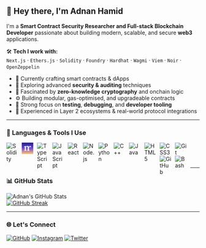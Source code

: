## 👋 Hey there, I'm Adnan Hamid

I'm a **Smart Contract Security Researcher and Full-stack Blockchain Developer** passionate about building modern, scalable, and secure **web3** applications.

🛠️ **Tech I work with:**  
`Next.js` · `Ethers.js` · `Solidity` · `Foundry` · `Hardhat` · `Wagmi` · `Viem` · `Noir` · `OpenZeppelin`

- 🔭 Currently crafting smart contracts & dApps  
- 🔐 Exploring advanced **security & auditing** techniques  
- 🧩 Fascinated by **zero-knowledge cryptography** and onchain logic  
- ⚙️ Building modular, gas-optimised, and upgradeable contracts  
- 🧪 Strong focus on **testing**, **debugging**, and **developer tooling**  
- 🧱 Experienced in Layer 2 ecosystems & real-world protocol integrations  

---

### 🧰 Languages & Tools I Use

<!-- Blockchain -->
<img align="left" alt="Solidity" width="30px" style="padding-right:10px;" src="https://cdn.jsdelivr.net/gh/devicons/devicon/icons/solidity/solidity-original.svg" title="Solidity" />
<img align="left" alt="Noir" width="30px" style="padding-right:10px;" src="https://github.com/noir-lang/noir/blob/master/noir-logo.png" title="Noir" />

<!-- General Web & Language Stack -->
<img align="left" alt="TypeScript" width="30px" style="padding-right:10px;" src="https://cdn.jsdelivr.net/gh/devicons/devicon/icons/typescript/typescript-plain.svg" title="TypeScript" />
<img align="left" alt="JavaScript" width="30px" style="padding-right:10px;" src="https://cdn.jsdelivr.net/gh/devicons/devicon/icons/javascript/javascript-plain.svg" title="JavaScript" />
<img align="left" alt="React" width="30px" style="padding-right:10px;" src="https://cdn.jsdelivr.net/gh/devicons/devicon/icons/react/react-original.svg" title="React" />
<img align="left" alt="Node.js" width="30px" style="padding-right:10px;" src="https://cdn.jsdelivr.net/gh/devicons/devicon/icons/nodejs/nodejs-original.svg" title="Node.js" />
<img align="left" alt="Python" width="30px" style="padding-right:10px;" src="https://cdn.jsdelivr.net/gh/devicons/devicon/icons/python/python-plain.svg" title="Python" />
<img align="left" alt="C++" width="30px" style="padding-right:10px;" src="https://cdn.jsdelivr.net/gh/devicons/devicon/icons/cplusplus/cplusplus-line.svg" title="C++" />
<img align="left" alt="Java" width="30px" style="padding-right:10px;" src="https://cdn.jsdelivr.net/gh/devicons/devicon/icons/java/java-original.svg" title="Java" />
<img align="left" alt="HTML5" width="30px" style="padding-right:10px;" src="https://cdn.jsdelivr.net/gh/devicons/devicon/icons/html5/html5-plain.svg" title="HTML5" />
<img align="left" alt="CSS3" width="30px" style="padding-right:10px;" src="https://cdn.jsdelivr.net/gh/devicons/devicon/icons/css3/css3-plain.svg" title="CSS3" />
<img align="left" alt="Git" width="30px" style="padding-right:10px;" src="https://cdn.jsdelivr.net/gh/devicons/devicon/icons/git/git-original.svg" title="Git" />
<img align="left" alt="GitHub" width="30px" style="padding-right:10px;" src="https://cdn.jsdelivr.net/gh/devicons/devicon/icons/github/github-original.svg" title="GitHub" />
<img align="left" alt="Bash" width="30px" style="padding-right:10px;" src="https://cdn.jsdelivr.net/gh/devicons/devicon/icons/bash/bash-original.svg" title="Bash" />

<br/><br/><br/>

---

### 📊 GitHub Stats

![Adnan's GitHub Stats](https://github-readme-stats.vercel.app/api?username=adnanhamid-eth&show_icons=true&count_private=true&theme=radical)
<br/>
[![GitHub Streak](https://streak-stats.demolab.com/?user=adnanhamid-eth&theme=cobalt)](https://git.io/streak-stats)

---

### 🌐 Let's Connect

[![GitHub](https://img.shields.io/badge/GitHub-000?style=for-the-badge&logo=github)](https://github.com/adnanhamidbeigh)
[![Instagram](https://img.shields.io/badge/Instagram-E4405F?style=for-the-badge&logo=instagram&logoColor=white)](https://www.instagram.com/_adnanhamid11/)
[![Twitter](https://img.shields.io/badge/Twitter-1DA1F2?style=for-the-badge&logo=twitter&logoColor=white)](https://twitter.com/divine_adnan)

<!--
### ☕ Support Me
<a href="https://www.buymeacoffee.com/adnanhamid"><img src="https://cdn.buymeacoffee.com/buttons/v2/default-yellow.png" width="200" /></a>
-->
